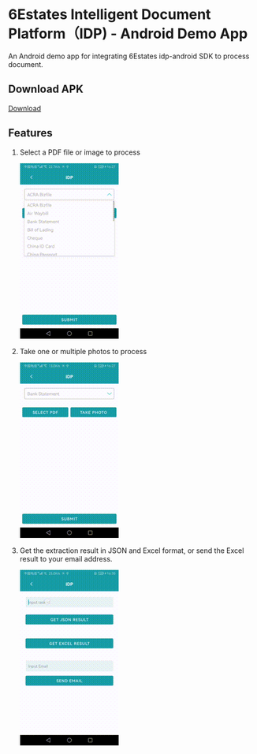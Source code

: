 # 6Estates Intelligent Document Platform（IDP) - Android Demo App

An Android demo app for integrating 6Estates idp-android SDK to process document. 

## Download APK

[Download](art/IdpAndroidDemo_v1.0.apk)

## Features

1. Select a PDF file or image to process
   
   ![](art/submitpdf.gif)

2. Take one or multiple photos to process
   
   ![](art/submitpictures.gif)

3. Get the extraction result in JSON and Excel format, or send the Excel result to your email address.
   
   ![](art/result.gif)
